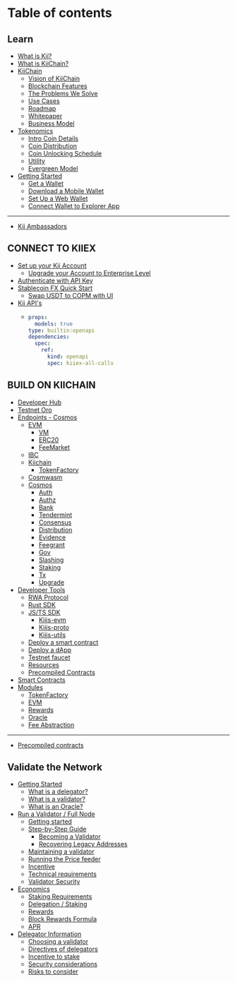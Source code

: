 # Table of contents

## Learn

* [What is Kii?](README.md)
* [What is KiiChain?](learn/readme-1.md)
* [KiiChain](learn/kiichain/README.md)
  * [Vision of KiiChain](learn/kiichain/vision-of-kiichain.md)
  * [Blockchain Features](learn/kiichain/blockchain-features.md)
  * [The Problems We Solve](learn/kiichain/the-problems-we-solve.md)
  * [Use Cases](learn/kiichain/use-cases.md)
  * [Roadmap](learn/kiichain/roadmap.md)
  * [Whitepaper](learn/kiichain/whitepaper.md)
  * [Business Model](learn/kiichain/business-model.md)
* [Tokenomics](learn/tokenomics/README.md)
  * [Intro Coin Details](learn/tokenomics/intro-coin-details.md)
  * [Coin Distribution](learn/tokenomics/coin-distribution.md)
  * [Coin Unlocking Schedule](learn/tokenomics/coin-unlocking-schedule.md)
  * [Utility](learn/tokenomics/utility.md)
  * [Evergreen Model](learn/tokenomics/evergreen-model.md)
* [Getting Started](learn/getting-started/README.md)
  * [Get a Wallet](learn/getting-started/get-a-wallet.md)
  * [Download a Mobile Wallet](learn/getting-started/download-a-mobile-wallet.md)
  * [Set Up a Web Wallet](learn/getting-started/set-up-a-web-wallet.md)
  * [Connect Wallet to Explorer App](learn/getting-started/connect-wallet-to-explorer-app.md)

***

* [Kii Ambassadors](kii-ambassadors.md)

## CONNECT TO KIIEX

* [Set up your Kii Account](connect-to-kiiex/set-up-your-kiiex-account/README.md)
  * [Upgrade your Account to Enterprise Level](connect-to-kiiex/set-up-your-kiiex-account/upgrade-your-account-to-enterprise-level.md)
* [Authenticate with API Key](connect-to-kiiex/authenticate-with-api-key.md)
* [Stablecoin FX Quick Start](connect-to-kiiex/stablecoin-fx-quick-start/README.md)
  * [Swap USDT to COPM with UI](connect-to-kiiex/stablecoin-fx-quick-start/swap-usdt-to-copm-with-ui.md)
* [Kii API's](connect-to-kiiex/kiiex-apis/README.md)
  * ```yaml
    props:
      models: true
    type: builtin:openapi
    dependencies:
      spec:
        ref:
          kind: openapi
          spec: kiiex-all-calls
    ```

## BUILD ON KIICHAIN

* [Developer Hub](build-on-kiichain/developer-hub.md)
* [Testnet Oro](build-on-kiichain/testnet-oro.md)
* [Endpoints - Cosmos](build-on-kiichain/endpoints-cosmos/README.md)
  * [EVM](build-on-kiichain/endpoints-cosmos/evm/README.md)
    * [VM](build-on-kiichain/endpoints-cosmos/evm/vm.md)
    * [ERC20](build-on-kiichain/endpoints-cosmos/evm/erc20.md)
    * [FeeMarket](build-on-kiichain/endpoints-cosmos/evm/feemarket.md)
  * [IBC](build-on-kiichain/endpoints-cosmos/ibc.md)
  * [Kiichain](build-on-kiichain/endpoints-cosmos/kiichain/README.md)
    * [TokenFactory](build-on-kiichain/endpoints-cosmos/kiichain/tokenfactory.md)
  * [Cosmwasm](build-on-kiichain/endpoints-cosmos/cosmwasm.md)
  * [Cosmos](build-on-kiichain/endpoints-cosmos/cosmos/README.md)
    * [Auth](build-on-kiichain/endpoints-cosmos/cosmos/auth.md)
    * [Authz](build-on-kiichain/endpoints-cosmos/cosmos/authz.md)
    * [Bank](build-on-kiichain/endpoints-cosmos/cosmos/bank.md)
    * [Tendermint](build-on-kiichain/endpoints-cosmos/cosmos/tendermint.md)
    * [Consensus](build-on-kiichain/endpoints-cosmos/cosmos/consensus.md)
    * [Distribution](build-on-kiichain/endpoints-cosmos/cosmos/distribution.md)
    * [Evidence](build-on-kiichain/endpoints-cosmos/cosmos/evidence.md)
    * [Feegrant](build-on-kiichain/endpoints-cosmos/cosmos/feegrant.md)
    * [Gov](build-on-kiichain/endpoints-cosmos/cosmos/gov.md)
    * [Slashing](build-on-kiichain/endpoints-cosmos/cosmos/slashing.md)
    * [Staking](build-on-kiichain/endpoints-cosmos/cosmos/staking.md)
    * [Tx](build-on-kiichain/endpoints-cosmos/cosmos/tx.md)
    * [Upgrade](build-on-kiichain/endpoints-cosmos/cosmos/upgrade.md)
* [Developer Tools](build-on-kiichain/developer-tools/README.md)
  * [RWA Protocol](build-on-kiichain/developer-tools/rwa-protocol.md)
  * [Rust SDK](build-on-kiichain/developer-tools/rust-sdk.md)
  * [JS/TS SDK](build-on-kiichain/developer-tools/js-ts-sdk/README.md)
    * [Kiijs-evm](build-on-kiichain/developer-tools/js-ts-sdk/kiijs-evm.md)
    * [Kiijs-proto](build-on-kiichain/developer-tools/js-ts-sdk/kiijs-proto.md)
    * [Kiijs-utils](build-on-kiichain/developer-tools/js-ts-sdk/kiijs-utils.md)
  * [Deploy a smart contract](build-on-kiichain/developer-tools/deploy-a-smart-contract.md)
  * [Deploy a dApp](build-on-kiichain/developer-tools/deploy-a-dapp.md)
  * [Testnet faucet](build-on-kiichain/developer-tools/testnet-faucet.md)
  * [Resources](build-on-kiichain/developer-tools/resources.md)
  * [Precompiled Contracts](build-on-kiichain/developer-tools/precompiled-contracts.md)
* [Smart Contracts](build-on-kiichain/smart-contracts.md)
* [Modules](build-on-kiichain/modules/README.md)
  * [TokenFactory](build-on-kiichain/modules/tokenfactory.md)
  * [EVM](build-on-kiichain/modules/evm.md)
  * [Rewards](build-on-kiichain/modules/rewards.md)
  * [Oracle](build-on-kiichain/modules/oracle.md)
  * [Fee Abstraction](build-on-kiichain/modules/fee-abstraction.md)

***

* [Precompiled contracts](precompiled-contracts.md)

## Validate the Network

* [Getting Started](validate-the-network/getting-started/README.md)
  * [What is a delegator?](validate-the-network/getting-started/what-is-a-delegator.md)
  * [What is a validator?](validate-the-network/getting-started/what-is-a-validator.md)
  * [What is an Oracle?](validate-the-network/getting-started/what-is-an-oracle.md)
* [Run a Validator / Full Node](validate-the-network/run-a-validator-full-node/README.md)
  * [Getting started](validate-the-network/run-a-validator-full-node/getting-started.md)
  * [Step-by-Step Guide](validate-the-network/run-a-validator-full-node/step-by-step-guide/README.md)
    * [Becoming a Validator](validate-the-network/run-a-validator-full-node/step-by-step-guide/becoming-a-validator.md)
    * [Recovering Legacy Addresses](validate-the-network/run-a-validator-full-node/step-by-step-guide/recovering-legacy-addresses.md)
  * [Maintaining a validator](validate-the-network/run-a-validator-full-node/maintaining-a-validator.md)
  * [Running the Price feeder](validate-the-network/run-a-validator-full-node/running-the-price-feeder.md)
  * [Incentive](validate-the-network/run-a-validator-full-node/incentive.md)
  * [Technical requirements](validate-the-network/run-a-validator-full-node/technical-requirements.md)
  * [Validator Security](validate-the-network/run-a-validator-full-node/validator-security.md)
* [Economics](validate-the-network/economics/README.md)
  * [Staking Requirements](validate-the-network/economics/staking-requirements.md)
  * [Delegation / Staking](validate-the-network/economics/delegation-staking.md)
  * [Rewards](validate-the-network/economics/rewards.md)
  * [Block Rewards Formula](validate-the-network/economics/block-rewards-formula.md)
  * [APR](validate-the-network/economics/apr.md)
* [Delegator Information](validate-the-network/delegator-information/README.md)
  * [Choosing a validator](validate-the-network/delegator-information/choosing-a-validator.md)
  * [Directives of delegators](validate-the-network/delegator-information/directives-of-delegators.md)
  * [Incentive to stake](validate-the-network/delegator-information/incentive-to-stake.md)
  * [Security considerations](validate-the-network/delegator-information/security-considerations.md)
  * [Risks to consider](validate-the-network/delegator-information/risks-to-consider.md)
